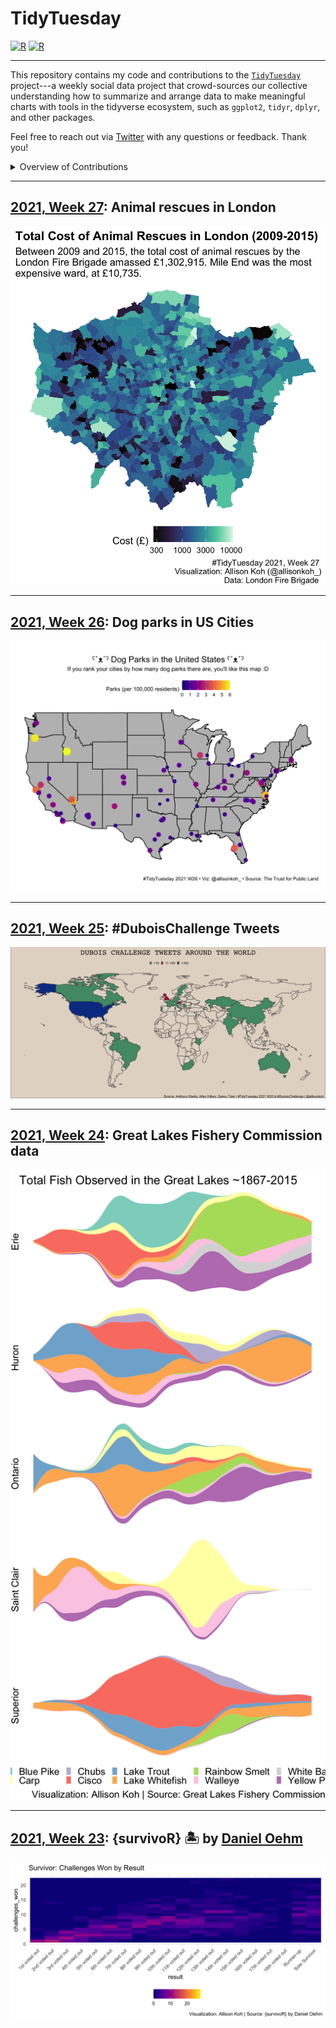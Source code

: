 # TidyTuesday

[![R](https://img.shields.io/badge/Project-Build%20with%20♥-blue?style=for-the-badge&logo=R)](https://github.com/dennis-hammerschmidt/tidy_tuesday)
[![R](https://img.shields.io/badge/Powered%20By-Tidyverse-blue?style=for-the-badge&logo=R)](https://github.com/dennis-hammerschmidt/tidy_tuesday)

---

<!--
<div align="center">

:necktie: [LinkedIn][LinkedIn]&nbsp;&nbsp;|&nbsp;&nbsp;[:octocat: GitHub][GitHub]&nbsp;&nbsp;|&nbsp;&nbsp;:earth_africa: [Website][Website]

</div>


Quick Link


[LinkedIn]:https://www.linkedin.com/in/dennis-hammerschmidt/
[GitHub]:https://github.com/dennis-hammerschmidt/
[Website]:https://dennis-hammerschmidt.rbind.io/
-->

This repository contains my code and contributions to the [`TidyTuesday`](https://github.com/rfordatascience/tidytuesday) project---a weekly social data project that crowd-sources our collective understanding how to summarize and arrange data to make meaningful charts with tools in the tidyverse ecosystem, such as `ggplot2`, `tidyr`, `dplyr`, and other packages.

Feel free to reach out via [Twitter](https://twitter.com/allisonkoh_) with any questions or feedback. Thank you! 

<details> 
  <summary>Overview of Contributions</summary>
  
**2021**
  - Week 23: [{survivoR} 🏝](https://github.com/allisonkoh/tidytuesday/blob/main/2021_W23_survivoR/2021-w23-final-plot.png)
  - Week 24: [Great Lakes Fishery Commission](https://github.com/allisonkoh/tidytuesday/blob/main/2021-w24-fish/2021-w24-plot.png)
  - Week 25: [#DuboisChallenge Tweets](https://github.com/allisonkoh/tidytuesday/blob/main/2021-w25-dubois/global_plot.png)
  - Week 26: [Park Data from the Trust for Public Land](https://github.com/allisonkoh/tidytuesday/blob/main/2021-w26-parks/dogpark-plot.png)
  - Week 27: [Animal Rescues by the London Fire Brigade](https://github.com/allisonkoh/tidytuesday/blob/main/2021-w27-animal-rescues/2021-w27-plt.png)
 
</details>

***

## [2021, Week 27](https://github.com/allisonkoh/tidytuesday/blob/main/2021-w27-animal-rescues/): Animal rescues in London

![./2021-w27-animal-rescues/2021-w27-plt.png](https://github.com/allisonkoh/tidytuesday/blob/main/2021-w27-animal-rescues/2021-w27-plt.png)

***

## [2021, Week 26](https://github.com/allisonkoh/tidytuesday/blob/main/2021-w26-parks/): Dog parks in US Cities

![./2021_w26_parks/dogpark-plot.png](https://github.com/allisonkoh/tidytuesday/blob/main/2021-w26-parks/dogpark-plot.png)

***

## [2021, Week 25](https://github.com/allisonkoh/tidytuesday/blob/main/2021-w25-dubois/): #DuboisChallenge Tweets

![./2021_w25_dubois/global_plot.png](https://github.com/allisonkoh/tidytuesday/blob/main/2021-w25-dubois/global_plot.png)

***

## [2021, Week 24](https://github.com/allisonkoh/tidytuesday/tree/main/2021-w24-fish): Great Lakes Fishery Commission data 

![./2021_w24_fish/2021-w24-plot.png](https://github.com/allisonkoh/tidytuesday/blob/main/2021-w24-fish/2021-w24-plot.png)

***

## [2021, Week 23](https://github.com/allisonkoh/tidytuesday/tree/main/2021-w23-survivoR): {survivoR} 🏝 by [Daniel Oehm](http://gradientdescending.com/survivor-now-on-cran/)

![./2021_W23_survivoR/2021-w23-final-plot.png](https://github.com/allisonkoh/tidytuesday/blob/main/2021-w23-survivoR/2021-w23-final-plot.png)

